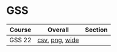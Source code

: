 # GSS

| Course | Overall | Section |
| ------ | ------- | ------- |
| GSS 22 | [csv](https://github.com/UCSD-Historical-Enrollment-Data/2025Summer1/blob/main/overall/GSS%2022.csv), [png](https://raw.githubusercontent.com/UCSD-Historical-Enrollment-Data/2025Summer1/main/plot_overall/GSS%2022.png), [wide](https://raw.githubusercontent.com/UCSD-Historical-Enrollment-Data/2025Summer1/main/plot_overall_wide/GSS%2022.png) |  |
